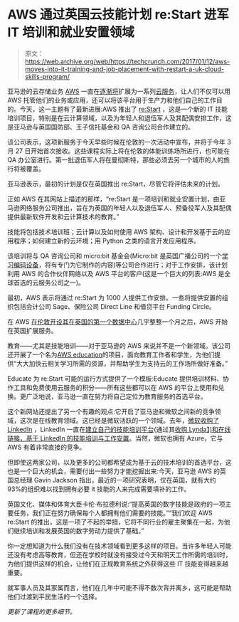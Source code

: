 # AWS 通过英国云技能计划 re:Start 进军 IT 培训和就业安置领域 

> 原文：<https://web.archive.org/web/https://techcrunch.com/2017/01/12/aws-moves-into-it-training-and-job-placement-with-restart-a-uk-cloud-skills-program/>

亚马逊的云存储业务 [AWS](https://web.archive.org/web/20221209062457/https://aws.amazon.com/) 一直在[逐渐将](https://web.archive.org/web/20221209062457/https://beta.techcrunch.com/2016/11/23/justin-biba-amazon-video/)扩展为一系列[云服务](https://web.archive.org/web/20221209062457/https://beta.techcrunch.com/2017/01/09/amazon-aws-harvest-ai/)，让人们不仅可以用 AWS 托管他们的业务或应用，还可以将该平台用于生产力和他们自己的工作目的。今天，这一主题有了最新进展:AWS 推出了 [re:Start](https://web.archive.org/web/20221209062457/https://aws-restart.com/) ，这是一个新的 IT 技能培训项目，特别是在云计算领域，以及为年轻人和退伍军人及其配偶安排工作，这是亚马逊与英国国防部、王子信托基金和 QA 咨询公司合作建立的。

该公司表示，这项新服务于今天早些时候在伦敦的一次活动中宣布，并将于今年 3 月 27 日开始首次接收。这些课程实际上将在伦敦的体能训练场所进行，也可能在 QA 办公室进行。第一批退伍军人将在曼彻斯特，那些必须去另一个城市的人的旅行将被覆盖。

亚马逊表示，最初的计划是仅在英国推出 re:Start，尽管它将评估未来的计划。

正如 AWS 在其网站上描述的那样，“re:Start 是一项培训和就业安置计划，由亚马逊网络服务公司推出，旨在为英国的年轻人以及退伍军人、预备役军人及其配偶提供最新软件开发和云计算技术的教育。”

技能将包括技术培训班；云计算以及如何使用 AWS 架构、设计和开发基于云的应用程序；如何建立新的云环境；用 Python 之类的语言开发应用程序。

该培训将与 QA 咨询公司和 micro:bit 基金会(Micro:bit 是英国广播公司的一个[学习编码设备](https://web.archive.org/web/20221209062457/https://beta.techcrunch.com/2016/05/31/bbc-microbit-learn-to-code-device-up-for-public-pre-order-in-uk/)，将有专门为它制作的内容)等公司合作进行；对于工作安排，该计划利用 AWS 的合作伙伴网络以及 AWS 平台的客户(这是一个巨大的列表:AWS 是全球首选的云服务公司之一)。

最初，AWS 表示将通过 re:Start 为 1000 人提供工作安排。一些将提供安置的组织包括会计公司 Sage、保险公司 Direct Line 和借贷平台 Funding Circle。

在 AWS [在伦敦开设其在英国的第一个数据中心](https://web.archive.org/web/20221209062457/https://beta.techcrunch.com/2016/12/14/amazons-aws-opens-its-first-uk-region-in-london/)几乎整整一个月之后，AWS 开始在英国扩展服务。

教育——尤其是技能培训——对于亚马逊的 AWS 来说并不是一个新领域。该公司还开展了一个名为[AWS education](https://web.archive.org/web/20221209062457/https://www.awseducate.com/microsite)的项目，面向教育工作者和学生，为他们提供“大大加快云相关学习所需的资源，并帮助学生为支持云的工作场所做好准备。”

Educate 为 re:Start 可能的运行方式提供了一个模板:Educate 提供培训材料、协作工具和免费使用云服务的积分——所有这些都可以在 AWS 的平台上使用和兑换。更广泛地说，亚马逊一直在努力将自己定位为教育服务的首选平台。

这个新网站还提出了另一个有趣的观点:它开启了亚马逊和微软之间新的竞争领域，这次是在线教育领域。这已经是微软活跃的一个领域。去年，[微软收购了 LinkedIn](https://web.archive.org/web/20221209062457/https://beta.techcrunch.com/2016/12/08/microsoft-officially-closes-its-26-2b-acquisition-of-linkedin/) ，LinkedIn 一直在[建立自己的技能培训平台](https://web.archive.org/web/20221209062457/https://beta.techcrunch.com/2016/09/22/linkedin-doubles-down-on-education-with-linkedin-learning/)(通过其[收购 Lynda】)和](https://web.archive.org/web/20221209062457/https://beta.techcrunch.com/2015/04/09/linkedin-to-buy-online-education-site-lynda-com-for-1-5-billion/)[在线链接，基于 LinkedIn 的技能培训与工作安置](https://web.archive.org/web/20221209062457/https://beta.techcrunch.com/2016/09/12/linkedin-courts-users-in-emerging-markets-with-linkedin-lite-online-job-placement-tests/)。当然，微软也拥有 Azure，它与 AWS 有着非常直接的竞争。

但即使这两家公司，以及更多的公司都希望成为基于云的技术培训的首选平台，这也是一个巨大的机会，需要付出一些努力才能挖掘出来:今天，亚马逊 AWS 的英国总经理 Gavin Jackson 指出，最近的一项研究表明，仅在英国，就有大约 93%的组织难以找到拥有必要 it 技能的人来完成需要填补的工作。

英国文化、媒体和体育大臣卡伦·布拉德利说:“提高英国的数字技能是政府的一项主要任务，我们正在努力确保每个人都拥有他们需要的技能。”“我们欢迎 AWS re:Start 的推出，这是一项了不起的举措，它将不同行业的雇主聚集在一起，为他们继续培训和发展英国的数字劳动力提供了基础。”

你一定想知道为什么我们没有在技术领域看到更多这样的项目。当许多年轻人可能还没有考虑高等教育，但还在学校时就没有接受过今天和明天工作所需的培训时，为他们提供这样的机会，让他们在正规教育系统之外获得这些 IT 技能变得越来越重要。

就军事人员及其家属而言，他们在几年中可能不得不数次背井离乡，这可能是帮助他们过渡到平民生活的一个选择。

*更新了课程的更多细节。*